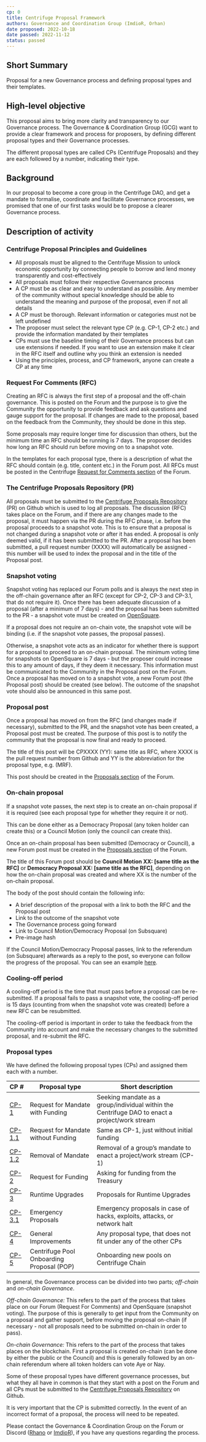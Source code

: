 ```yaml
---
cp: 0
title: Centrifuge Proposal Framework
authors: Governance and Coordination Group (ImdioR, Orhan)
date proposed: 2022-10-18
date passed: 2022-11-12
status: passed
---
```

## Short Summary
Proposal for a new Governance process and defining proposal types and their templates.

## High-level objective
This proposal aims to bring more clarity and transparency to our Governance process. The Governance & Coordination Group (GCG) want to provide a clear framework and process for proposers, by defining different proposal types and their Governance processes.

The different proposal types are called CPs (Centrifuge Proposals) and they are each followed by a number, indicating their type.

## Background
In our proposal to become a core group in the Centrifuge DAO, and get a mandate to formalise, coordinate and facilitate Governance processes, we promised that one of our first tasks would be to propose a clearer Governance process.

## Description of activity

### Centrifuge Proposal Principles and Guidelines

- All proposals must be aligned to the Centrifuge Mission to unlock economic opportunity by connecting people to borrow and lend money transparently and cost-effectively
- All proposals must follow their respective Governance process
- A CP must be as clear and easy to understand as possible. Any member of the community without special knowledge should be able to understand the meaning and purpose of the proposal, even if not all details
- A CP must be thorough. Relevant information or categories must not be left undefined
- The proposer must select the relevant type CP (e.g. CP-1, CP-2 etc.) and provide the information mandated by their templates
- CPs must use the baseline timing of their Governance process but can use extensions if needed. If you want to use an extension make it clear in the RFC itself and outline why you think an extension is needed
- Using the principles, process, and CP framework, anyone can create a CP at any time

### Request For Comments (RFC)

Creating an RFC is always the first step of a proposal and the off-chain governance. This is posted on the Forum and the purpose is to give the Community the opportunity to provide feedback and ask questions and gauge support for the proposal. If changes are made to the proposal, based on the feedback from the Community, they should be done in this step.

Some proposals may require longer time for discussion than others, but the minimum time an RFC should be running is 7 days. The proposer decides how long an RFC should run before moving on to a snapshot vote.

In the templates for each proposal type, there is a description of what the RFC should contain (e.g. title, content etc.) in the Forum post. All RFCs must be posted in the Centrifuge [Request for Comments section](https://gov.centrifuge.io/c/cfg-governance/request-for-comments/37) of the Forum.

### The Centrifuge Proposals Repository (PR)

All proposals must be submitted to the [Centrifuge Proposals Repository](https://github.com/centrifuge/cps) (PR) on Github which is used to log all proposals. The discussion (RFC) takes place on the Forum, and if there are any changes made to the proposal, it must happen via the PR during the RFC phase, i.e. before the proposal proceeds to a snapshot vote. 
This is to ensure that a proposal is not changed during a snapshot vote or after it has ended.
A proposal is only deemed valid, if it has been submitted to the PR.
After a proposal has been submitted, a pull request number (XXXX) will automatically be assigned - this number will be used to index the proposal and in the title of the Proposal post.

### Snapshot voting

Snapshot voting has replaced our Forum polls and is always the next step in the off-chain governance after an RFC (except for CP-2, CP-3 and CP-3.1, that do not require it). Once there has been adequate discussion of a proposal (after a minimum of 7 days) - and the proposal has been submitted to the PR - a snapshot vote must be created on [OpenSquare](https://voting.opensquare.io/space/centrifuge).

If a proposal does not require an on-chain vote, the snapshot vote will be binding (i.e. if the snapshot vote passes, the proposal passes).

Otherwise, a snapshot vote acts as an indicator for whether there is support for a proposal to proceed to an on-chain proposal.
The minimum voting time for snapshots on OpenSquare is 7 days - but the proposer could increase this to any amount of days, if they deem it necessary. This information must be communicated to the Community in the Proposal post on the Forum.
Once a proposal has moved on to a snapshot vote, a new Forum post (the Proposal post) should be created (see below). 
The outcome of the snapshot vote should also be announced in this same post.

### Proposal post

Once a proposal has moved on from the RFC (and changes made if necessary), submitted to the PR, and the snapshot vote has been created, a Proposal post must be created. The purpose of this post is to notify the community that the proposal is now final and ready to proceed.

The title of this post will be CPXXXX (YY): same title as RFC, where XXXX is the pull request number from Github and YY is the abbreviation for the proposal type, e.g. (MRF).

This post should be created in the [Proposals section](https://gov.centrifuge.io/c/cfg-governance/chain-governance/18) of the Forum.

### On-chain proposal

If a snapshot vote passes, the next step is to create an on-chain proposal if it is required (see each proposal type for whether they require it or not).

This can be done either as a Democracy Proposal (any token holder can create this) or a Council Motion (only the council can create this).

Once an on-chain proposal has been submitted (Democracy or Council), a new Forum post must be created in the [Proposals section](https://gov.centrifuge.io/c/cfg-governance/chain-governance/18) of the Forum.

The title of this Forum post should be **Council Motion XX: [same title as the RFC]** or **Democracy Proposal XX: [same title as the RFC]**, depending on how the on-chain proposal was created and where XX is the number of the on-chain proposal.

The body of the post should contain the following info:

- A brief description of the proposal with a link to both the RFC and the Proposal post
- Link to the outcome of the snapshot vote
- The Governance process going forward
- Link to Council Motion/Democracy Proposal (on Subsquare)
- Pre-image hash

If the Council Motion/Democracy Proposal passes, link to the referendum (on Subsquare) afterwards as a reply to the post, so everyone can follow the progress of the proposal. You can see an example [here](https://gov.centrifuge.io/t/council-motion-47-accept-statemint-hrmp-channel-request/4738).

### Cooling-off period

A cooling-off period is the time that must pass before a proposal can be re-submitted. 
If a proposal fails to pass a snapshot vote, the cooling-off period is 15 days (counting from when the snapshot vote was created) before a new RFC can be resubmitted.

The cooling-off period is important in order to take the feedback from the Community into account and make the necessary changes to the submitted proposal, and re-submit the RFC.


### Proposal types
We have defined the following proposal types (CPs) and assigned them each with a number.

|CP #|Proposal type|Short description|
| --- | --- | --- |
|[CP-1](../CP1/CP1.md)|Request for Mandate with Funding|Seeking mandate as a group/individual within the Centrifuge DAO to enact a project/work stream|
|[CP-1.1](../CP1/CP1.md)|Request for Mandate without Funding|Same as CP-1, just without initial funding|
|[CP-1.2](../CP1/CP1.md)|Removal of Mandate|Removal of a group’s mandate to enact a project/work stream (CP-1)|
|[CP-2](../CP2/CP2.md)|Request for Funding|Asking for funding from the Treasury|
|[CP-3](../CP3/CP3.md)|Runtime Upgrades|Proposals for Runtime Upgrades|
|[CP-3.1](../CP3/CP3.md)|Emergency Proposals|Emergency proposals in case of hacks, exploits, attacks, or network halt|
|[CP-4](../CP4/CP4.md)|General Improvements|Any proposal type, that does not fit under any of the other CPs|
|[CP-5](../CP5/CP5.md)|Centrifuge Pool Onboarding Proposal (POP)|Onboarding new pools on Centrifuge Chain|

In general, the Governance process can be divided into two parts; *off-chain* and *on-chain Governance*.

*Off-chain Governance:*
This refers to the part of the process that takes place on our Forum (Request For Comments) and OpenSquare (snapshot voting). The purpose of this is generally to get input from the Community on a proposal and gather support, before moving the proposal on-chain (if necessary - not all proposals need to be submitted on-chain in order to pass).

*On-chain Governance:*
This refers to the part of the process that takes places on the blockchain. First a proposal is created on-chain (can be done by either the public or the Council) and this is generally followed by an on-chain referendum where all token holders can vote Aye or Nay.

Some of these proposal types have different governance processes, but what they all  have in common is that they start with a post on the Forum and all CPs must be submitted to the [Centrifuge Proposals Repository](https://github.com/centrifuge/cps) on Github.

It is very important that the CP is submitted correctly. In the event of an incorrect format of a proposal, the process will need to be repeated.

Please contact the Governance & Coordination Group on the Forum or Discord ([Rhano](https://gov.centrifuge.io/u/Rhano) or [ImdioR](https://gov.centrifuge.io/u/imdior)), if you have any questions regarding the process.
